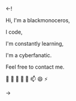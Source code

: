 <-!

Hi, 
I'm a blackmonoceros, 

I code, 

I'm constantly learning, 

I'm a cyberfanatic. 

Feel free to contact me.

🔭 🌱  👯  🤔 💬 📫 😄 ⚡ 

->
